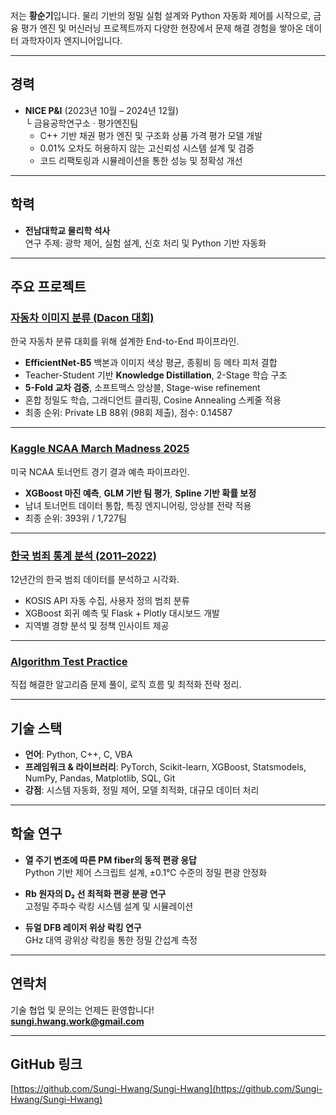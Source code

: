 
저는 **황순기**입니다. 물리 기반의 정밀 실험 설계와 Python 자동화 제어를 시작으로, 금융 평가 엔진 및 머신러닝 프로젝트까지 다양한 현장에서 문제 해결 경험을 쌓아온 데이터 과학자이자 엔지니어입니다.

---

## 경력

- **NICE P&I** (2023년 10월 – 2024년 12월)  
  └ 금융공학연구소 · 평가엔진팀  
  - C++ 기반 채권 평가 엔진 및 구조화 상품 가격 평가 모델 개발
  - 0.01% 오차도 허용하지 않는 고신뢰성 시스템 설계 및 검증
  - 코드 리팩토링과 시뮬레이션을 통한 성능 및 정확성 개선

---

##  학력

- **전남대학교 물리학 석사**  
  연구 주제: 광학 제어, 실험 설계, 신호 처리 및 Python 기반 자동화

---

##  주요 프로젝트

### [자동차 이미지 분류 (Dacon 대회)](https://github.com/Sungi-Hwang/Carclassification)

한국 자동차 분류 대회를 위해 설계한 End-to-End 파이프라인.  
- **EfficientNet-B5** 백본과 이미지 색상 평균, 종횡비 등 메타 피처 결합
- Teacher-Student 기반 **Knowledge Distillation**, 2-Stage 학습 구조
- **5-Fold 교차 검증**, 소프트맥스 앙상블, Stage-wise refinement
- 혼합 정밀도 학습, 그래디언트 클리핑, Cosine Annealing 스케줄 적용
- 최종 순위: Private LB 88위 (98회 제출), 점수: 0.14587

---

### [Kaggle NCAA March Madness 2025](https://github.com/Sungi-Hwang/kaggle-march-madness-2025)

미국 NCAA 토너먼트 경기 결과 예측 파이프라인.  
- **XGBoost 마진 예측**, **GLM 기반 팀 평가**, **Spline 기반 확률 보정**
- 남녀 토너먼트 데이터 통합, 특징 엔지니어링, 앙상블 전략 적용
- 최종 순위: 393위 / 1,727팀

---

### [한국 범죄 통계 분석 (2011–2022)](https://github.com/Sungi-Hwang/KCrimeInsight)

12년간의 한국 범죄 데이터를 분석하고 시각화.  
- KOSIS API 자동 수집, 사용자 정의 범죄 분류
- XGBoost 회귀 예측 및 Flask + Plotly 대시보드 개발
- 지역별 경향 분석 및 정책 인사이트 제공

---

### [Algorithm Test Practice](https://github.com/Sungi-Hwang/Coding-Test)

직접 해결한 알고리즘 문제 풀이, 로직 흐름 및 최적화 전략 정리.

---

##  기술 스택

- **언어**: Python, C++, C, VBA
- **프레임워크 & 라이브러리**: PyTorch, Scikit-learn, XGBoost, Statsmodels, NumPy, Pandas, Matplotlib, SQL, Git
- **강점**: 시스템 자동화, 정밀 제어, 모델 최적화, 대규모 데이터 처리

---

##  학술 연구

- **열 주기 변조에 따른 PM fiber의 동적 편광 응답**  
  Python 기반 제어 스크립트 설계, ±0.1℃ 수준의 정밀 편광 안정화

- **Rb 원자의 D₂ 선 최적화 편광 분광 연구**  
  고정밀 주파수 락킹 시스템 설계 및 시뮬레이션

- **듀얼 DFB 레이저 위상 락킹 연구**  
  GHz 대역 광위상 락킹을 통한 정밀 간섭계 측정

---

##  연락처

기술 협업 및 문의는 언제든 환영합니다!  
 **sungi.hwang.work@gmail.com**

---

##  GitHub 링크

[https://github.com/Sungi-Hwang/Sungi-Hwang](https://github.com/Sungi-Hwang/Sungi-Hwang)
